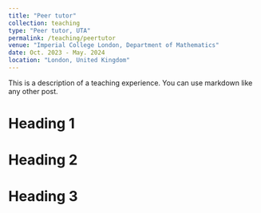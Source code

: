 ```yaml
---
title: "Peer tutor"
collection: teaching
type: "Peer tutor, UTA"
permalink: /teaching/peertutor
venue: "Imperial College London, Department of Mathematics"
date: Oct. 2023 - May. 2024 
location: "London, United Kingdom"
---
```


This is a description of a teaching experience. You can use markdown like any other post.

Heading 1
======

Heading 2
======

Heading 3
======
